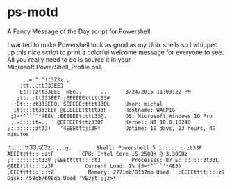 # ps-motd
A Fancy Message of the Day script for Powershell

I wanted to make Powershell look as good as my Unix shells so I whipped up this nice 
script to print a colorful welcome message for everyone to see. All you really need 
to do is source it in your Microsoft.PowerShell_Profile.ps1.


         ,.=:^!^!t3Z3z.,
        :tt:::tt333EE3
        Et:::ztt33EEE  @Ee.,      ..,     8/24/2015 11:03:22 PM
       ;tt:::tt333EE7 ;EEEEEEttttt33#
      :Et:::zt333EEQ. SEEEEEttttt33QL     User: michal
      it::::tt333EEF @EEEEEEttttt33F      Hostname: WARPIG
     ;3=*^```'*4EEV :EEEEEEttttt33@.      OS: Microsoft Windows 10 Pro
     ,.=::::it=., ` @EEEEEEtttz33QF       Kernel: NT 10.0.10240
    ;::::::::zt33)   '4EEEtttji3P*        Uptime: 10 days, 23 hours, 49 minutes
   :t::::::::tt33.:Z3z..  `` ,..g.        Shell: Powershell 5
   i::::::::zt33F AEEEtttt::::ztF         CPU: Intel Core i5-2500K @ 3.30GHz
  ;:::::::::t33V ;EEEttttt::::t3          Processes: 87
  E::::::::zt33L @EEEtttt::::z3F          Current Load: 1%
 {3=*^```'*4E3) ;EEEtttt:::::tZ`          Memory: 2771mb/8137mb Used
             ` :EEEEtttt::::z7            Disk: 458gb/698gb Used
                 'VEzjt:;;z>*`
                      ``
